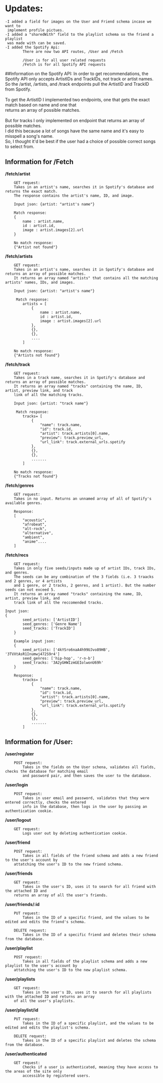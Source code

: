 # Updates:
    -I added a field for images on the User and Friend schema incase we want to 
     implement profile pictues.
    -I added a "sharedWith" field to the playlist schema so the friend a playlist 
     was made with can be saved.
    -I added the Spotify Api:
            There are now two API routes, /User and /Fetch

            /User is for all user related requests
            /Fetch is for all Spotify API requests

##Information on the Spotify API:
	In order to get recommendations, the Spotify API only accepts ArtistIDs and TrackIDs, not track or artist names. 
	So the /artist, /artists, and /track endpoints pull the ArtistID and TrackID from Spotify.</br></br>
	To get the ArtistID I implemented two endpoints, one that gets the exact match based on name and one that </br>
	returns an array of possible matches.</br></br>
	But for tracks I only implemented on endpoint that returns an array of possible matches. </br>
	I did this because a lot of songs have the same name and it's easy to misspell a song's name. </br>
	So, I thought it'd be best if the user had a choice of possible correct songs to select from.

												     
## **Information for /Fetch**
    
**/fetch/artist**
		
        GET request:
        Takes in an artist's name, searches it in Spotify's database and returns the exact match. 
	    The response contains the artist's name, ID, and image.

        Input json: {artist: "artist's name"}

        Match response:
        {
            name : artist.name,
            id : artist.id,
            image : artist.images[2].url
        }

        No match response:
        {"Artist not found"}

**/fetch/artists**
    
        GET request:
        Takes in an artist's name, searches it in Spotify's database and returns an array of possible matches. 
        It returns an array named "artists" that contains all the matching artists' names, IDs, and images.

        Input json: {artist: "artist's name"}

         Match response: 
            artists = [ 
                {
                    name : artist.name,
                    id : artist.id,
                    image : artist.images[2].url
                },
                {},
                {},
                ....
            ]

        No match response:
        {"Artists not found"}


**/fetch/track**
    
        GET request:
        Takes in a track name, searches it in Spotify's database and returns an array of possible matches.  
        It returns an array named "tracks" containing the name, ID, artist, preview link, and track 
	    link of all the matching tracks.

        Input json: {artist: "track name"}

         Match response: 
            tracks= [ 
                {
                    "name": track.name,
                    "id": track.id,
                    "artist": track.artists[0].name,
                    "preview": track.preview_url,
                    "url_link": track.external_urls.spotify
                },
                {},
                {},
                .......
            ]

        No match response:
        {"Tracks not found"}

**/fetch/genres**
    
        GET request:
        Takes in no input. Returns an unnamed array of all of Spotify's available genres.

        Response:
        [
            "acoustic",
            "afrobeat",
            "alt-rock",
            "alternative",
            "ambient",
            "anime"....
        ]

**/fetch/recs**
    
        GET request:
        Takes in only five seeds/inputs made up of artist IDs, track IDs, and genres. 
        The seeds can be any combination of the 3 fields (i.e. 3 traacks and 2 genres, or 4 artists 
	    and 1 genre, or 2 tracks, 2 genres, and 1 artist). But the number seeds can not exceed 5. 
        It returns an array named "tracks" containing the name, ID, artist, preview link, and 
	    track link of all the reccomended tracks.

	Input json:
	{
            seed_artists: ['ArtistID']
            seed_genres: ['Genre Name']
            seed_tracks: ['TrackID']
        }
	
        Example input json:
        {
            seed_artists: ['4kYSro6naA4h99UJvo89HB', '3TVXtAsR1Inumwj472S9r4']
            seed_genres: ['hip-hop', 'r-n-b']
            seed_tracks: '3A2yGHWIzmGEIolwonU69h'
        }

        Response:
            tracks= [ 
                {
                    "name": track.name,
                    "id": track.id,
                    "artist": track.artists[0].name,
                    "preview": track.preview_url,
                    "url_link": track.external_urls.spotify
                },
                {},
                {},
                .......
            ]

## **Information for /User:**

**/user/register**
    
        POST request:
            Takes in the fields on the User schena, validates all fields, checks the database for matching email 
	        and password pair, and then saves the user to the database.
    
**/user/login**
    
        POST request:  
            Takes in user email and password, validates that they were entered correctly, checks the entered 
	        info in the database, then logs in the user by passing an authentication cookie.

**/user/logout**
    
        GET request:
            Logs user out by deleting authentication cookie.

**/user/friend**
    
        POST request:
            Takes in all fields of the friend schema and adds a new friend to the user's account by 
		attatching the user's ID to the new friend schema.

**/user/friends**
    
        GET request:
            Takes in the user's ID, uses it to search for all friend with the attached ID and 
		returns an array of all the user's friends.

**/user/friends/:id**
    
        PUT request:
            Takes in the ID of a specific friend, and the values to be edited and edits the friend's schema. 
        
        DELETE request:
            Takes in the ID of a specific friend and deletes their schema from the database.

**/user/playlist**
    
        POST request:
            Takes in all fields of the playlist schema and adds a new playlist to the user's account by 
		attatching the user's ID to the new playlist schema.

**/user/playlists**
    
        GET request:
            Takes in the user's ID, uses it to search for all playlists with the attached ID and returns an array 
		of all the user's playlists.

**/user/playlist/id**
    
        PUT request:
            Takes in the ID of a specific playlist, and the values to be edited and edits the playlist's schema. 
        
        DELETE request:
            Takes in the ID of a specific playlist and deletes the schema from the database.

**/user/authenticated**
    
        GET request:
            Checks if a user is authenticated, meaning they have access to the areas of the site only 
	        accessible by registered users.


